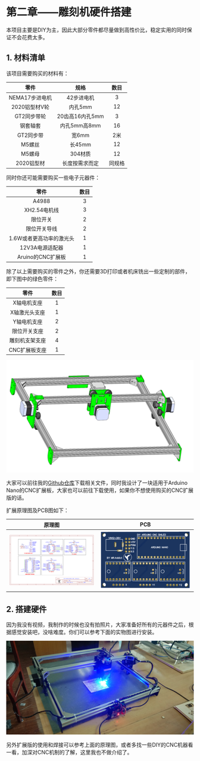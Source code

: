 # 第二章——雕刻机硬件搭建

本项目主要是DIY为主，因此大部分零件都尽量做到高性价比，稳定实用的同时保证不会花费太多。

## 1. 材料清单

该项目需要购买的材料有：

|      零件      |      规格       |  数目  |
| :------------: | :-------------: | :----: |
| NEMA17步进电机 |   42步进电机    |   3    |
| 2020铝型材V轮  |     内孔5mm     |   12   |
|  GT2同步带轮   | 20齿高16内孔5mm |   3    |
|    钢套轴套    |  内孔5mm高8mm   |   16   |
|   GT2同步带    |      宽6mm      |  2米   |
|     M5螺丝     |     长45mm      |   12   |
|     M5螺母     |     304材质     |   12   |
|   2020铝型材   | 长度按需求而定  | 同规格 |

同时你还可能需要购买一些电子元器件：

|           零件           | 数目  |
| :----------------------: | :---: |
|          A4988           |   3   |
|       XH2.54电机线       |   3   |
|         限位开关         |   2   |
|       限位开关导线       |   2   |
| 1.6W或者更高功率的激光头 |   1   |
|     12V3A电源适配器      |   1   |
|    Aruino的CNC扩展板     |   1   |

除了以上需要购买的零件之外，你还需要3D打印或者机床铣出一些定制的部件，即下图中的绿色零件：

|      零件      | 数目  |
| :------------: | :---: |
|  X轴电机支座   |   1   |
| X轴激光头支座  |   1   |
|  Y轴电机支座   |   2   |
|  限位开关支座  |   2   |
| 雕刻机支架支座 |   4   |
| CNC扩展板支座  |   1   |

![3D viewer](../../../images/项目制作/激光雕刻机/4.3.0-3.png)

大家可以前往我的[Github仓库](https://github.com/MR-Addict/CNC-Laser-Engraver.git)下载相关文件，同时我设计了一块适用于Arduino Nano的CNC扩展板，大家也可以前往下载使用，如果你不想使用购买的CNC扩展版的话。

扩展原理图及PCB图如下：

|                            原理图                             |                           PCB                           |
| :-----------------------------------------------------------: | :-----------------------------------------------------: |
| ![SCHEMATIC](../../../images/项目制作/激光雕刻机/4.3.2-1.png) | ![PCB](../../../images/项目制作/激光雕刻机/4.3.2-2.png) |

## 2. 搭建硬件

因为我没有视频，我制作的时候也没有拍照片，大家准备好所有的元器件之后，根据感觉安装吧，没啥难度。你们可以参考下面的实物图进行安装。

![Assemble process](../../../images/项目制作/激光雕刻机/4.3.0-2.jpg)

另外扩展版的使用和焊接可以参考上面的原理图，或者多找一些DIY的CNC机器看一看，加深对CNC机制的了解，这里我也不做介绍了。

